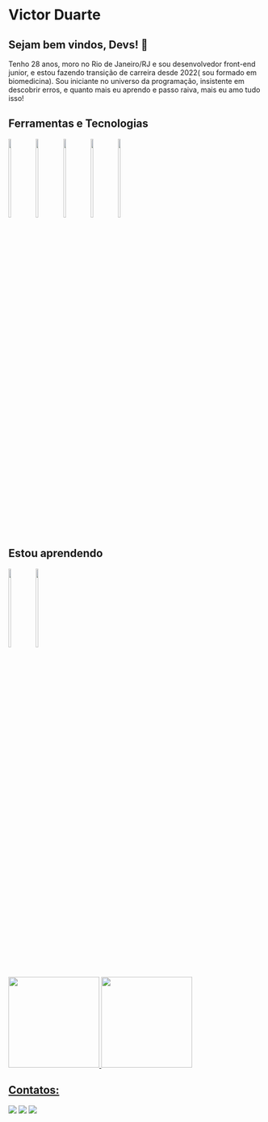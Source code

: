 # Victor Duarte
##                                Sejam bem vindos, Devs! 👋

Tenho 28 anos, moro no Rio de Janeiro/RJ e sou desenvolvedor front-end junior, e estou fazendo transição de carreira desde 2022( sou formado em biomedicina). Sou iniciante no universo da programação, insistente em descobrir erros, e quanto mais eu aprendo e passo raiva, mais eu amo tudo isso! 



## Ferramentas e Tecnologias  
 <div>
  <img src="https://cdn.jsdelivr.net/gh/devicons/devicon/icons/html5/html5-original.svg" width="10%" height="20%"/>
  <img src="https://cdn.jsdelivr.net/gh/devicons/devicon/icons/css3/css3-original.svg" width="10%" height="20%" />
  <img src="https://cdn.jsdelivr.net/gh/devicons/devicon/icons/javascript/javascript-original.svg" width="10%" height="20%" />
  <img src="https://cdn.jsdelivr.net/gh/devicons/devicon/icons/git/git-original.svg"width="10%" height="20%" />
   <img src="https://cdn.jsdelivr.net/gh/devicons/devicon/icons/github/github-original.svg" width="10%" height="20%" />
          

 </div>
          
          
          
## Estou aprendendo
<div>
  <img src="https://cdn.jsdelivr.net/gh/devicons/devicon/icons/react/react-original-wordmark.svg"  width="10%" height="20%" />
  <img src="https://cdn.jsdelivr.net/gh/devicons/devicon/icons/typescript/typescript-original.svg" width="10%" height="20%"/>
</div>         

##
<div>
<a href="https://github.com/vickduarte">
<img height="180em" src="https://github-readme-stats.vercel.app/api/top-langs/?username=vickduarte&layout=compact&langs_count=7&theme=dracula"/>
<img height="180em" src="https://github-readme-stats.vercel.app/api?username=vickduarte&show_icons=true&theme=dracula&include_all_commits=true&count_private=true"/>
</div>

## Contatos:

<div>

<a href="https://www.instagram.com/victorduartekoes/" target="_blank"><img src="https://img.shields.io/badge/-Instagram-%23E4405F?style=for-the-badge&logo=instagram&logoColor=white" target="_blank"></a>
<a href = "mailto:victorduarte150994@gmail.com"><img src="https://img.shields.io/badge/Gmail-D14836?style=for-the-badge&logo=gmail&logoColor=white" target="_blank"></a>
<a href="https://www.linkedin.com/in/victor-duarte1509/" target="_blank"><img src="https://img.shields.io/badge/-LinkedIn-%230077B5?style=for-the-badge&logo=linkedin&logoColor=white" target="_blank"></a>   




</div>